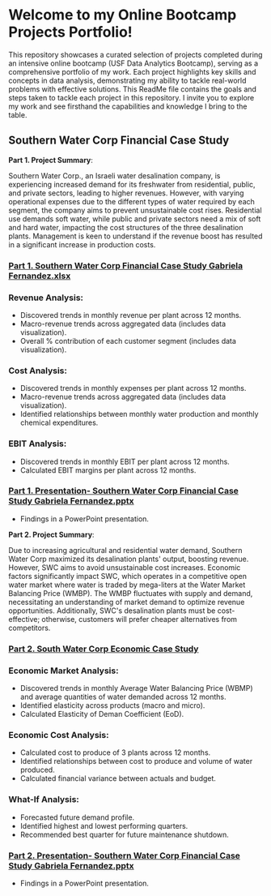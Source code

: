# Welcome to my Online Bootcamp Projects Portfolio! 
This repository showcases a curated selection of projects completed during an intensive online bootcamp (USF Data Analytics Bootcamp), serving as a comprehensive portfolio of my work. Each project highlights key skills and concepts in data analysis, demonstrating my ability to tackle real-world problems with effective solutions. This ReadMe file contains the goals and steps taken to tackle each project in this repository. I invite you to explore my work and see firsthand the capabilities and knowledge I bring to the table.

## Southern Water Corp Financial Case Study
**Part 1. Project Summary**: 

Southern Water Corp., an Israeli water desalination company, is experiencing increased demand for its freshwater from residential, public, and private sectors, leading to higher revenues. However, with varying operational expenses due to the different types of water required by each segment, the company aims to prevent unsustainable cost rises. Residential use demands soft water, while public and private sectors need a mix of soft and hard water, impacting the cost structures of the three desalination plants. Management is keen to understand if the revenue boost has resulted in a significant increase in production costs.

### [Part 1. Southern Water Corp Financial Case Study Gabriela Fernandez.xlsx](https://github.com/Gabriela-Fernandez-97/Data-Analytics-Projects/blob/main/Southern%20Water%20Corp%20Financial%20Case%20Study/Part%201.%20Southern%20Water%20Corp%20Financial%20Case%20Study%20Gabriela%20Fernandez.xlsx)

### Revenue Analysis: 
- Discovered trends in monthly revenue per plant across 12 months. 
- Macro-revenue trends across aggregated data (includes data visualization).
- Overall % contribution of each customer segment (includes data visualization).

### Cost Analysis:
- Discovered trends in monthly expenses per plant across 12 months.
- Macro-revenue trends across aggregated data (includes data visualization).
- Identified relationships between monthly water production and monthly chemical expenditures.

### EBIT Analysis: 
- Discovered trends in monthly EBIT per plant across 12 months. 
- Calculated EBIT margins per plant across 12 months. 

### [Part 1. Presentation- Southern Water Corp Financial Case Study Gabriela Fernandez.pptx](https://github.com/Gabriela-Fernandez-97/Data-Analytics-Projects/blob/main/Southern%20Water%20Corp%20Financial%20Case%20Study/Part%201.%20Presentation-%20Southern%20Water%20Corp%20Financial%20Case%20Study%20Gabriela%20Fernandez.pptx)
- Findings in a PowerPoint presentation.

**Part 2. Project Summary**: 

Due to increasing agricultural and residential water demand, Southern Water Corp maximized its desalination plants' output, boosting revenue. However, SWC aims to avoid unsustainable cost increases. Economic factors significantly impact SWC, which operates in a competitive open water market where water is traded by mega-liters at the Water Market Balancing Price (WMBP). The WMBP fluctuates with supply and demand, necessitating an understanding of market demand to optimize revenue opportunities. Additionally, SWC's desalination plants must be cost-effective; otherwise, customers will prefer cheaper alternatives from competitors.

### [Part 2. South Water Corp Economic Case Study](https://github.com/Gabriela-Fernandez-97/Data-Analytics-Projects/blob/main/Southern%20Water%20Corp%20Financial%20Case%20Study/Part%202.%20Southern%20Water%20Corp%20Economics%20Case%20Study.xlsx)

### Economic Market Analysis:
- Discovered trends in monthly Average Water Balancing Price (WBMP) and average quantities of water demanded across 12 months. 
- Identified elasticity across products (macro and micro).
- Calculated Elasticity of Deman Coefficient (EoD).

### Economic Cost Analysis:
- Calculated cost to produce of 3 plants across 12 months. 
- Identified relationships between cost to produce and volume of water produced. 
- Calculated financial variance between actuals and budget.  

### What-If Analysis:
- Forecasted future demand profile.
- Identified highest and lowest performing quarters. 
- Recommended best quarter for future maintenance shutdown. 

### [Part 2. Presentation- Southern Water Corp Financial Case Study Gabriela Fernandez.pptx](https://github.com/Gabriela-Fernandez-97/Data-Analytics-Projects/blob/main/Southern%20Water%20Corp%20Financial%20Case%20Study/Part%202.%20Presentation%20Southern%20Water%20Corp%20Economics.pptx)
- Findings in a PowerPoint presentation.
